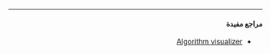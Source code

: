 


<hr>

<div dir="rtl" lang="ar">

#### مراجع مفيدة

- [Algorithm visualizer](https://algorithm-visualizer.org/)


</div>
